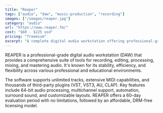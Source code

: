 ```yaml
---
title: "Reaper"
tags: ["audio", "daw", "music-production", "recording"]
images: ["/images/reaper.jpg"]
category: "audio"
url: "https://www.reaper.fm/"
cost: "$60 - $225 usd"
pricing: "freemium"
excerpt: "A complete digital audio workstation offering professional-grade recording, editing, and mixing capabilities."
---
```


REAPER is a professional-grade digital audio workstation (DAW) that provides a comprehensive suite of tools for recording, editing, processing, mixing, and mastering audio. It's known for its stability, efficiency, and flexibility across various professional and educational environments.

The software supports unlimited tracks, extensive MIDI capabilities, and thousands of third-party plugins (VST, VST3, AU, CLAP). Key features include 64-bit audio processing, multichannel support, automation, surround sound, and customizable layouts. REAPER offers a 60-day evaluation period with no limitations, followed by an affordable, DRM-free licensing model.
